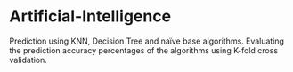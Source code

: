 # Artificial-Intelligence
Prediction using KNN, Decision Tree and naïve base algorithms. Evaluating the prediction accuracy percentages of the algorithms using K-fold cross validation.
